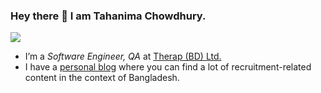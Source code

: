 ### Hey there 👋 I am Tahanima Chowdhury.

![](https://c.tenor.com/nHBgEK6zEQMAAAAj/cat-gray.gif)

- I’m a *Software Engineer, QA* at [Therap (BD) Ltd.](https://therapbd.com/)
- I have a [personal blog](https://tahanima.github.io/) where you can find a lot of recruitment-related content in the context of Bangladesh.
